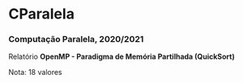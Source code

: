 # CParalela

### Computação Paralela, 2020/2021

Relatório **OpenMP - Paradigma de Memória Partilhada (QuickSort)**

Nota: 18 valores
